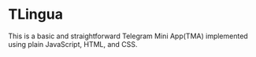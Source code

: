 # TLingua
This is a basic and straightforward Telegram Mini App(TMA) implemented using plain JavaScript, HTML, and CSS.
